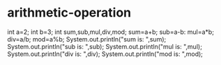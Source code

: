 # arithmetic-operation
int a=2;
int b=3;
int sum,sub,mul,div,mod;
sum=a+b;
sub=a-b:
mul=a*b;
div=a/b;
mod=a%b;
System.out.println("sum is: ",sum);
System.out.println("sub is: ",sub);
System.out.println("mul is: ",mul);
System.out.println("div is: ",div);
System.out.println("mod is: ",mod);
